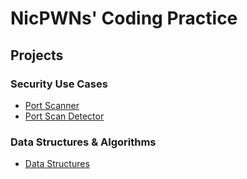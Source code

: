 # NicPWNs' Coding Practice
## Projects
### Security Use Cases
- [Port Scanner](/port-scanner)
- [Port Scan Detector](/port-scan-detector)

### Data Structures & Algorithms
- [Data Structures](/data-structures)
